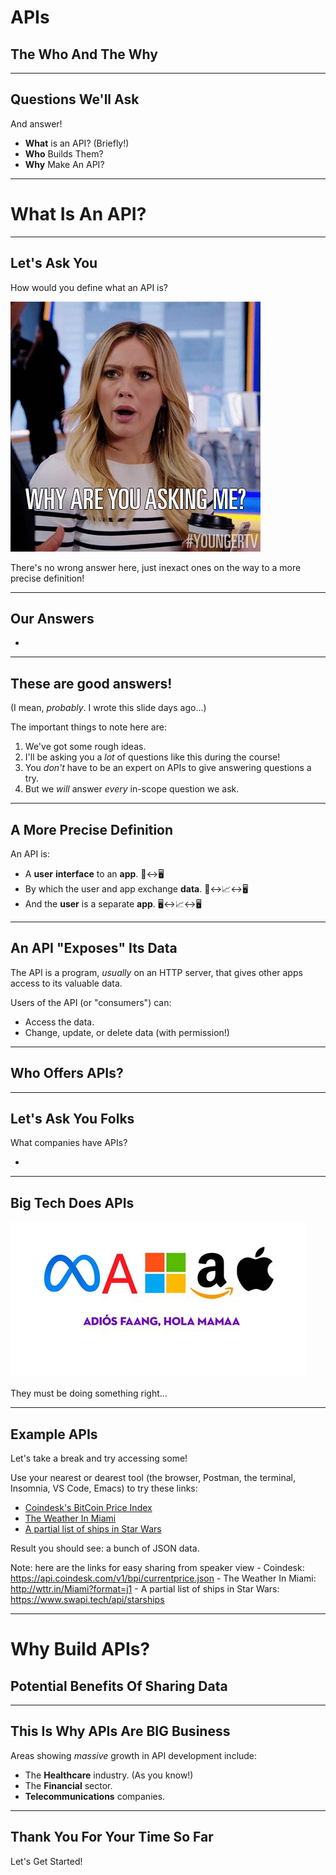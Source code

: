<!-- splash-page -->

# APIs

## The Who And The Why

---

## Questions We'll Ask

And answer!

- **What** is an API? (Briefly!)
- **Who** Builds Them?
- **Why** Make An API?

---

<!-- splash-page -->

# What Is An API?

---
## Let's Ask You

How would you define what an API is?

![Gif of a woman asking, "Why are you asking me?"](./assets/images/why-are-you-asking-me.gif)

There's no wrong answer here, just inexact ones on the way to a more precise definition!

---

## Our Answers

- 

---

## These are good answers!

(I mean, _probably_. I wrote this slide days ago...)

The important things to note here are:

<!-- incremental-list -->
1. We've got some rough ideas.
2. I'll be asking you a _lot_ of questions like this during the course!
3. You _don't_ have to be an expert on APIs to give answering questions a try.
4. But we _will_ answer _every_ in-scope question we ask.

---

## A More Precise Definition

An API is:

<!-- incremental-list -->

- A **user** **interface** to an **app**. 🙋↔🖥
- By which the user and app exchange **data**. 🙋↔📈↔🖥
- And the **user** is a separate **app**. 🖥↔📈↔🖥

---

## An API "Exposes" Its Data

The API is a program, _usually_ on an HTTP server, that gives other apps access to its valuable data.

Users  of the API (or "consumers") can:

- Access the data.
- Change, update, or delete data (with permission!)

---

<!-- splash-page -->

## Who Offers APIs?

---

## Let's Ask You Folks

What companies have APIs?

- 

---

## Big Tech Does APIs

![](./assets/images/mamaa.jpg)

They must be doing something right...

---
## Example APIs

Let's take a break and try accessing some!

Use your nearest or dearest tool (the browser, Postman, the terminal, Insomnia, VS Code, Emacs) to try these links:

- [Coindesk's BitCoin Price Index](https://api.coindesk.com/v1/bpi/currentprice.json)
- [The Weather In Miami](http://wttr.in/Miami?format=j1)
- [A partial list of ships in Star Wars](https://www.swapi.tech/api/starships)

Result you should see: a bunch of JSON data.

Note: here are the links for easy sharing from speaker view - Coindesk: https://api.coindesk.com/v1/bpi/currentprice.json - The Weather In Miami: http://wttr.in/Miami?format=j1 - A partial list of ships in Star Wars: https://www.swapi.tech/api/starships

---

<!-- splash-page -->

# Why Build APIs?

## Potential Benefits Of Sharing Data

---

## This Is Why APIs Are BIG Business

<!-- incremental-list -->

Areas showing _massive_ growth in API development include:

- The **Healthcare** industry. (As you know!)
- The **Financial** sector.
- **Telecommunications** companies.

---


<!-- ending-splash-page -->

## Thank You For Your Time So Far

Let's Get Started!
